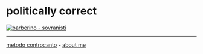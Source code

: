 # politically correct

[![](https://live.staticflickr.com/65535/51791908867_208b5823fb.jpg "barberino - sovranisti")](https://flic.kr/s/aHBqjzwAJ2)  

---   
[metodo controcanto](https://cacioman.github.io/controcanto000.html) - [about me](https://about.me/cacioman)  
